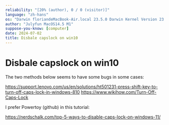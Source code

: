```yaml
---
reliability: "[20% (author), 0 / 0 (visitor)]"
language: "zh-hans"
os: "Darwin floriandeMacBook-Air.local 23.5.0 Darwin Kernel Version 23.5.0: Wed May  1 20:16:51 PDT 2024; root:xnu-10063.121.3~5/RELEASE_ARM64_T8103 arm64"
author: "Julyfun MacOS14.5 M1"
suppose-you-know: [computer]
date: 2024-07-02
title: Disbale capslock on win10
---
```


# Disbale capslock on win10

The two methods below seems to have some bugs in some cases:

https://support.lenovo.com/us/en/solutions/ht501231-press-shift-key-to-turn-off-caps-lock-in-windows-810
https://www.wikihow.com/Turn-Off-Caps-Lock

I prefer Powertoy (github) in this tutorial:

https://nerdschalk.com/top-5-ways-to-disable-caps-lock-on-windows-11/

